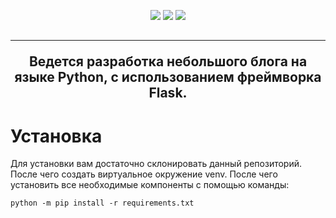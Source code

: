   </h2>
  <p align="center">
  <img src="https://img.shields.io/badge/made%20by-boborikin-blue" style="max-width:100%;"> 
  <img src="https://img.shields.io/badge/Flask-1.1.2-brightgreen" style="max-width:100%;">
  <img src="https://img.shields.io/badge/Python-3.7%2B-blue" style="max-width:100%;">
  </p>
  <h2 align="center">
  
 ---
  
Ведется разработка небольшого блога на языке Python, с использованием фреймворка Flask.
  
# Установка
  Для установки вам достаточно склонировать данный репозиторий. После чего создать виртуальное окружение venv. После чего установить все необходимые компоненты с помощью команды:
  <p>
<code>python -m pip install -r requirements.txt</code>
  </p> 
